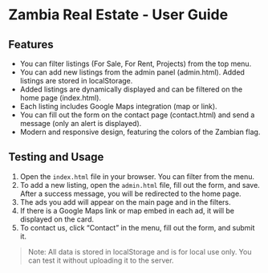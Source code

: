 # Zambia Real Estate - User Guide

## Features
- You can filter listings (For Sale, For Rent, Projects) from the top menu.
- You can add new listings from the admin panel (admin.html). Added listings are stored in localStorage.
- Added listings are dynamically displayed and can be filtered on the home page (index.html).
- Each listing includes Google Maps integration (map or link).
- You can fill out the form on the contact page (contact.html) and send a message (only an alert is displayed).
- Modern and responsive design, featuring the colors of the Zambian flag.

## Testing and Usage
1. Open the `index.html` file in your browser. You can filter from the menu.
2. To add a new listing, open the `admin.html` file, fill out the form, and save. After a success message, you will be redirected to the home page.
3. The ads you add will appear on the main page and in the filters.
4. If there is a Google Maps link or map embed in each ad, it will be displayed on the card.
5. To contact us, click “Contact” in the menu, fill out the form, and submit it.

> Note: All data is stored in localStorage and is for local use only. You can test it without uploading it to the server.



